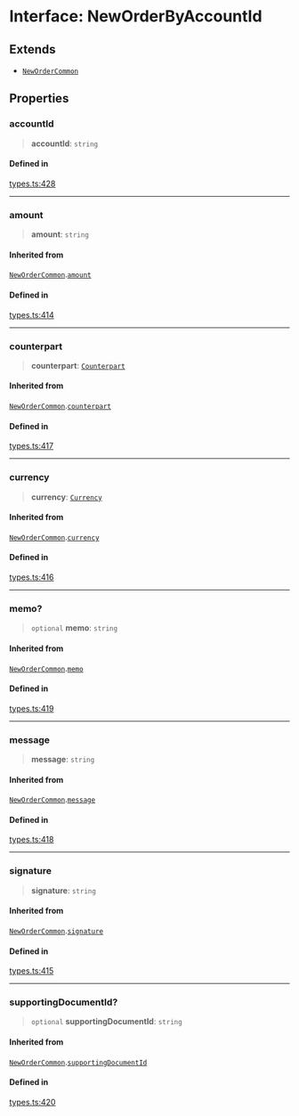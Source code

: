 # Interface: NewOrderByAccountId

## Extends

- [`NewOrderCommon`](/docs/packages/SDK/interfaces/NewOrderCommon.md)

## Properties

### accountId

> **accountId**: `string`

#### Defined in

[types.ts:428](https://github.com/monerium/js-monorepo/blob/main/packages/sdk/src/types.ts#L428)

***

### amount

> **amount**: `string`

#### Inherited from

[`NewOrderCommon`](/docs/packages/SDK/interfaces/NewOrderCommon.md).[`amount`](/docs/packages/SDK/interfaces/NewOrderCommon.md#amount)

#### Defined in

[types.ts:414](https://github.com/monerium/js-monorepo/blob/main/packages/sdk/src/types.ts#L414)

***

### counterpart

> **counterpart**: [`Counterpart`](/docs/packages/SDK/interfaces/Counterpart.md)

#### Inherited from

[`NewOrderCommon`](/docs/packages/SDK/interfaces/NewOrderCommon.md).[`counterpart`](/docs/packages/SDK/interfaces/NewOrderCommon.md#counterpart)

#### Defined in

[types.ts:417](https://github.com/monerium/js-monorepo/blob/main/packages/sdk/src/types.ts#L417)

***

### currency

> **currency**: [`Currency`](/docs/packages/SDK/enumerations/Currency.md)

#### Inherited from

[`NewOrderCommon`](/docs/packages/SDK/interfaces/NewOrderCommon.md).[`currency`](/docs/packages/SDK/interfaces/NewOrderCommon.md#currency)

#### Defined in

[types.ts:416](https://github.com/monerium/js-monorepo/blob/main/packages/sdk/src/types.ts#L416)

***

### memo?

> `optional` **memo**: `string`

#### Inherited from

[`NewOrderCommon`](/docs/packages/SDK/interfaces/NewOrderCommon.md).[`memo`](/docs/packages/SDK/interfaces/NewOrderCommon.md#memo)

#### Defined in

[types.ts:419](https://github.com/monerium/js-monorepo/blob/main/packages/sdk/src/types.ts#L419)

***

### message

> **message**: `string`

#### Inherited from

[`NewOrderCommon`](/docs/packages/SDK/interfaces/NewOrderCommon.md).[`message`](/docs/packages/SDK/interfaces/NewOrderCommon.md#message)

#### Defined in

[types.ts:418](https://github.com/monerium/js-monorepo/blob/main/packages/sdk/src/types.ts#L418)

***

### signature

> **signature**: `string`

#### Inherited from

[`NewOrderCommon`](/docs/packages/SDK/interfaces/NewOrderCommon.md).[`signature`](/docs/packages/SDK/interfaces/NewOrderCommon.md#signature)

#### Defined in

[types.ts:415](https://github.com/monerium/js-monorepo/blob/main/packages/sdk/src/types.ts#L415)

***

### supportingDocumentId?

> `optional` **supportingDocumentId**: `string`

#### Inherited from

[`NewOrderCommon`](/docs/packages/SDK/interfaces/NewOrderCommon.md).[`supportingDocumentId`](/docs/packages/SDK/interfaces/NewOrderCommon.md#supportingdocumentid)

#### Defined in

[types.ts:420](https://github.com/monerium/js-monorepo/blob/main/packages/sdk/src/types.ts#L420)
